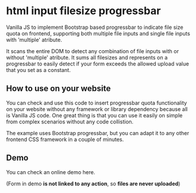 # html input filesize progressbar
Vanilla JS to implement Bootstrap based progressbar to indicate file size quota on frontend, supporting both multiple file inputs and single file inputs with 'multiple' atribute.

It scans the entire DOM to detect any combination of file inputs with or without 'multiple' atribute. It sums all filesizes and represents on a progressbar to easily detect if your form exceeds the allowed upload value that you set as a constant.

## How to use on your website
You can check and use this code to insert progressbar quota functionality on your website without any framework or library dependency because all is Vanilla JS code. One great thing is that you can use it easily on simple from complex scenarios without any code collistion.

The example uses Bootstrap progressbar, but you can adapt it to any other frontend CSS framework in a couple of minutes.

## Demo

You can check an online demo here.

(Form in demo **is not linked to any action**, so **files are never uploaded**)
